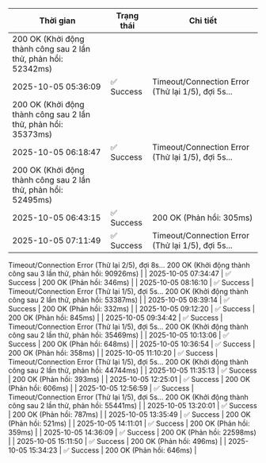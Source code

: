 | Thời gian | Trạng thái | Chi tiết |
|---|---|---|
200 OK (Khởi động thành công sau 2 lần thử, phản hồi: 52342ms) |
| 2025-10-05 05:36:09 | ✅ Success | Timeout/Connection Error (Thử lại 1/5), đợi 5s...
200 OK (Khởi động thành công sau 2 lần thử, phản hồi: 35373ms) |
| 2025-10-05 06:18:47 | ✅ Success | Timeout/Connection Error (Thử lại 1/5), đợi 5s...
200 OK (Khởi động thành công sau 2 lần thử, phản hồi: 52495ms) |
| 2025-10-05 06:43:15 | ✅ Success | 200 OK (Phản hồi: 305ms) |
| 2025-10-05 07:11:49 | ✅ Success | Timeout/Connection Error (Thử lại 1/5), đợi 5s...
Timeout/Connection Error (Thử lại 2/5), đợi 8s...
200 OK (Khởi động thành công sau 3 lần thử, phản hồi: 90926ms) |
| 2025-10-05 07:34:47 | ✅ Success | 200 OK (Phản hồi: 346ms) |
| 2025-10-05 08:16:10 | ✅ Success | Timeout/Connection Error (Thử lại 1/5), đợi 5s...
200 OK (Khởi động thành công sau 2 lần thử, phản hồi: 53387ms) |
| 2025-10-05 08:39:14 | ✅ Success | 200 OK (Phản hồi: 332ms) |
| 2025-10-05 09:12:20 | ✅ Success | 200 OK (Phản hồi: 845ms) |
| 2025-10-05 09:34:42 | ✅ Success | Timeout/Connection Error (Thử lại 1/5), đợi 5s...
200 OK (Khởi động thành công sau 2 lần thử, phản hồi: 35469ms) |
| 2025-10-05 10:13:06 | ✅ Success | 200 OK (Phản hồi: 648ms) |
| 2025-10-05 10:36:54 | ✅ Success | 200 OK (Phản hồi: 358ms) |
| 2025-10-05 11:10:20 | ✅ Success | Timeout/Connection Error (Thử lại 1/5), đợi 5s...
200 OK (Khởi động thành công sau 2 lần thử, phản hồi: 44744ms) |
| 2025-10-05 11:35:13 | ✅ Success | 200 OK (Phản hồi: 393ms) |
| 2025-10-05 12:25:01 | ✅ Success | 200 OK (Phản hồi: 606ms) |
| 2025-10-05 12:56:59 | ✅ Success | Timeout/Connection Error (Thử lại 1/5), đợi 5s...
200 OK (Khởi động thành công sau 2 lần thử, phản hồi: 55441ms) |
| 2025-10-05 13:20:01 | ✅ Success | 200 OK (Phản hồi: 787ms) |
| 2025-10-05 13:35:49 | ✅ Success | 200 OK (Phản hồi: 521ms) |
| 2025-10-05 14:11:01 | ✅ Success | 200 OK (Phản hồi: 359ms) |
| 2025-10-05 14:36:09 | ✅ Success | 200 OK (Phản hồi: 22598ms) |
| 2025-10-05 15:11:50 | ✅ Success | 200 OK (Phản hồi: 496ms) |
| 2025-10-05 15:34:23 | ✅ Success | 200 OK (Phản hồi: 646ms) |
